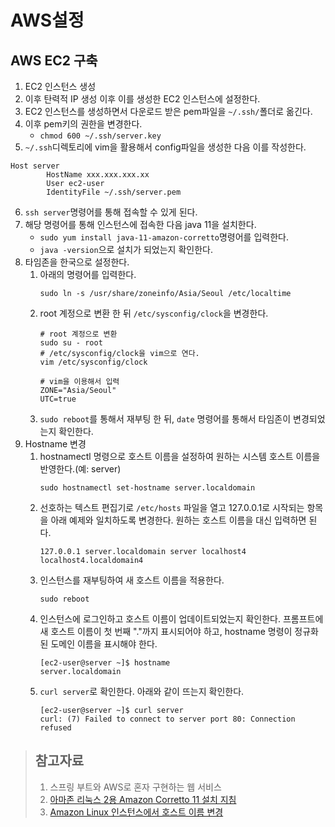 # AWS설정
## AWS EC2 구축 
1. EC2 인스턴스 생성
2. 이후 탄력적 IP 생성 이후 이를 생성한 EC2 인스턴스에 설정한다.
3. EC2 인스턴스를 생성하면서 다운로드 받은 pem파일을 `~/.ssh/`폴더로 옮긴다.
4. 이후 pem키의 권한을 변경한다.
    - `chmod 600 ~/.ssh/server.key`
5. `~/.ssh`디렉토리에 vim을 활용해서 config파일을 생성한 다음 이를 작성한다.
```
Host server
        HostName xxx.xxx.xxx.xx
        User ec2-user
        IdentityFile ~/.ssh/server.pem
```
6. `ssh server`명령어를 통해 접속할 수 있게 된다.
7. 해당 명령어를 통해 인스턴스에 접속한 다음 java 11을 설치한다.
    - `sudo yum install java-11-amazon-corretto`명령어를 입력한다.
    - `java -version`으로 설치가 되었는지 확인한다.
8. 타임존을 한국으로 설정한다.   
    1. 아래의 명령어를 입력한다.
        ```sudo rm /etc/localtime
        sudo ln -s /usr/share/zoneinfo/Asia/Seoul /etc/localtime
        ``` 
    2. root 계정으로 변환 한 뒤 `/etc/sysconfig/clock`을 변경한다.
        ```
        # root 계정으로 변환
        sudo su - root
        # /etc/sysconfig/clock을 vim으로 연다.
        vim /etc/sysconfig/clock
        ```
        ```
        # vim을 이용해서 입력
        ZONE="Asia/Seoul"
        UTC=true
        ```
    3. `sudo reboot`를 통해서 재부팅 한 뒤, `date` 명령어를 통해서 타임존이 변경되었는지 확인한다.
9. Hostname 변경
    1. hostnamectl 명령으로 호스트 이름을 설정하여 원하는 시스템 호스트 이름을 반영한다.(예: server)
        ```
        sudo hostnamectl set-hostname server.localdomain
        ```
    2. 선호하는 텍스트 편집기로 `/etc/hosts` 파일을 열고 127.0.0.1로 시작되는 항목을 아래 예제와 일치하도록 변경한다. 원하는 호스트 이름을 대신 입력하면 된다.
        ```
        127.0.0.1 server.localdomain server localhost4 localhost4.localdomain4
        ```
    3. 인스턴스를 재부팅하여 새 호스트 이름을 적용한다.
        ```
        sudo reboot
        ```
    4. 인스턴스에 로그인하고 호스트 이름이 업데이트되었는지 확인한다. 프롬프트에 새 호스트 이름이 첫 번째 "."까지 표시되어야 하고, hostname 명령이 정규화된 도메인 이름을 표시해야 한다.
        ```
        [ec2-user@server ~]$ hostname
        server.localdomain
        ```
    5. `curl server`로 확인한다. 아래와 같이 뜨는지 확인한다.   
        ```
        [ec2-user@server ~]$ curl server
        curl: (7) Failed to connect to server port 80: Connection refused
        ```

> ## 참고자료
> 1. 스프링 부트와 AWS로 혼자 구현하는 웹 서비스
> 2. [아마존 리눅스 2용 Amazon Corretto 11 설치 지침](https://docs.aws.amazon.com/ko_kr/corretto/latest/corretto-11-ug/amazon-linux-install.html)
> 3. [Amazon Linux 인스턴스에서 호스트 이름 변경](https://docs.aws.amazon.com/ko_kr/AWSEC2/latest/UserGuide/set-hostname.html)